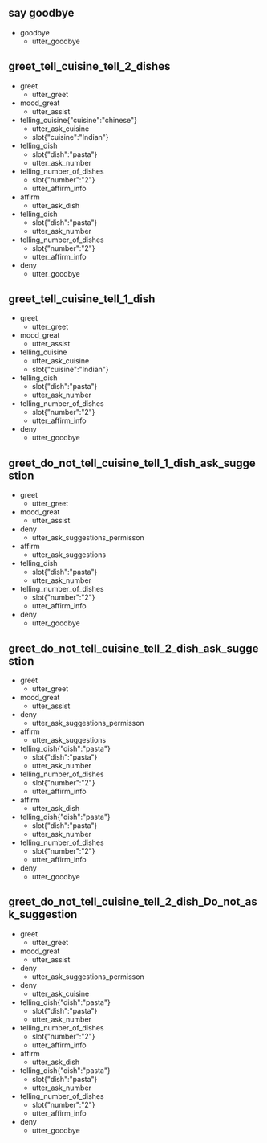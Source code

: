 ## say goodbye
* goodbye
  - utter_goodbye

## greet_tell_cuisine_tell_2_dishes

* greet
    - utter_greet
* mood_great
    - utter_assist
* telling_cuisine{"cuisine":"chinese"}
    - utter_ask_cuisine
    - slot{"cuisine":"Indian"}
* telling_dish
    - slot{"dish":"pasta"}
    - utter_ask_number 
* telling_number_of_dishes
    - slot{"number":"2"}
    - utter_affirm_info
* affirm
    - utter_ask_dish
* telling_dish
    - slot{"dish":"pasta"}
    - utter_ask_number     
* telling_number_of_dishes
    - slot{"number":"2"}
    - utter_affirm_info
* deny
    - utter_goodbye

## greet_tell_cuisine_tell_1_dish

* greet
    - utter_greet
* mood_great
    - utter_assist
* telling_cuisine
    - utter_ask_cuisine
    - slot{"cuisine":"Indian"}
* telling_dish
    - slot{"dish":"pasta"}
    - utter_ask_number 
* telling_number_of_dishes
    - slot{"number":"2"}
    - utter_affirm_info
* deny
    - utter_goodbye

## greet_do_not_tell_cuisine_tell_1_dish_ask_suggestion

* greet
    - utter_greet
* mood_great
    - utter_assist
* deny
    - utter_ask_suggestions_permisson
* affirm
    - utter_ask_suggestions  
* telling_dish
    - slot{"dish":"pasta"}
    - utter_ask_number 
* telling_number_of_dishes
    - slot{"number":"2"}
    - utter_affirm_info
* deny
    - utter_goodbye    

## greet_do_not_tell_cuisine_tell_2_dish_ask_suggestion

* greet
    - utter_greet
* mood_great
    - utter_assist
* deny
    - utter_ask_suggestions_permisson
* affirm
    - utter_ask_suggestions  
* telling_dish{"dish":"pasta"}
    - slot{"dish":"pasta"}
    - utter_ask_number 
* telling_number_of_dishes
    - slot{"number":"2"}
    - utter_affirm_info
* affirm
    - utter_ask_dish
* telling_dish{"dish":"pasta"}
    - slot{"dish":"pasta"}
    - utter_ask_number     
* telling_number_of_dishes
    - slot{"number":"2"}
    - utter_affirm_info    
* deny
    - utter_goodbye   

## greet_do_not_tell_cuisine_tell_2_dish_Do_not_ask_suggestion

* greet
    - utter_greet
* mood_great
    - utter_assist
* deny
    - utter_ask_suggestions_permisson
* deny
    - utter_ask_cuisine 
* telling_dish{"dish":"pasta"}
    - slot{"dish":"pasta"}
    - utter_ask_number 
* telling_number_of_dishes
    - slot{"number":"2"}
    - utter_affirm_info
* affirm
    - utter_ask_dish
* telling_dish{"dish":"pasta"}
    - slot{"dish":"pasta"}
    - utter_ask_number     
* telling_number_of_dishes
    - slot{"number":"2"}
    - utter_affirm_info    
* deny
    - utter_goodbye   